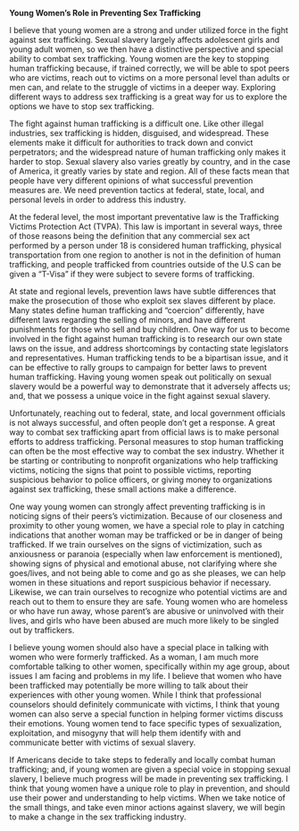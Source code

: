 **Young Women’s Role in Preventing Sex Trafficking**

I believe that young women are a strong and under utilized force in the fight against sex trafficking. Sexual slavery largely affects adolescent girls and young adult women, so we then have a distinctive perspective and special ability to combat sex trafficking. Young women are the key to stopping human trafficking because, if trained correctly, we will be able to spot peers who are victims, reach out to victims on a more personal level than adults or men can, and relate to the struggle of victims in a deeper way. Exploring different ways to address sex trafficking is a great way for us to explore the options we have to stop sex trafficking.

The fight against human trafficking is a difficult one. Like other illegal industries, sex trafficking is hidden, disguised, and widespread. These elements make it difficult for authorities to track down and convict perpetrators; and the widespread nature of human trafficking only makes it harder to stop. Sexual slavery also varies greatly by country, and in the case of America, it greatly varies by state and region. All of these facts mean that people have very different opinions of what successful prevention measures are. We need prevention tactics at federal, state, local, and personal levels in order to address this industry.

At the federal level, the most important preventative law is the Trafficking Victims Protection Act (TVPA). This law is important in several ways, three of those reasons being the definition that any commercial sex act performed by a person under 18 is considered human trafficking, physical transportation from one region to another is not in the definition of human trafficking, and people trafficked from countries outside of the U.S can be given a “T-Visa” if they were subject to severe forms of trafficking.

At state and regional levels, prevention laws have subtle differences that make the prosecution of those who exploit sex slaves different by place. Many states define human trafficking and “coercion” differently, have different laws regarding the selling of minors, and have different punishments for those who sell and buy children. One way for us to become involved in the fight against human trafficking is to research our own state laws on the issue, and address shortcomings by contacting state legislators and representatives. Human trafficking tends to be a bipartisan issue, and it can be effective to rally groups to campaign for better laws to prevent human trafficking. Having young women speak out politically on sexual slavery would be a powerful way to demonstrate that it adversely affects us; and, that we possess a unique voice in the fight against sexual slavery.

Unfortunately, reaching out to federal, state, and local government officials is not always successful, and often people don’t get a response. A great way to combat sex trafficking apart from official laws is to make personal efforts to address trafficking. Personal measures to stop human trafficking can often be the most effective way to combat the sex industry. Whether it be starting or contributing to nonprofit organizations who help trafficking victims, noticing the signs that point to possible victims, reporting suspicious behavior to police officers, or giving money to organizations against sex trafficking, these small actions make a difference.

One way young women can strongly affect preventing trafficking is in noticing signs of their peers’s victimization. Because of our closeness and proximity to other young women, we have a special role to play in catching indications that another woman may be trafficked or be in danger of being trafficked. If we train ourselves on the signs of victimization, such as anxiousness or paranoia (especially when law enforcement is mentioned), showing signs of physical and emotional abuse, not clarifying where she goes/lives, and not being able to come and go as she pleases, we can help women in these situations and report suspicious behavior if necessary. Likewise, we can train ourselves to recognize who potential victims are and reach out to them to ensure they are safe. Young women who are homeless or who have run away, whose parent’s are abusive or uninvolved with their lives, and girls who have been abused are much more likely to be singled out by traffickers.

I believe young women should also have a special place in talking with women who were formerly trafficked. As a woman, I am much more comfortable talking to other women, specifically within my age group, about issues I am facing and problems in my life. I believe that women who have been trafficked may potentially be more willing to talk about their experiences with other young women. While I think that professional counselors should definitely communicate with victims, I think that young women can also serve a special function in helping former victims discuss their emotions. Young women tend to face specific types of sexualization, exploitation, and misogyny that will help them identify with and communicate better with victims of sexual slavery.

If Americans decide to take steps to federally and locally combat human trafficking; and, if young women are given a special voice in stopping sexual slavery, I believe much progress will be made in preventing sex trafficking. I think that young women have a unique role to play in prevention, and should use their power and understanding to help victims. When we take notice of the small things, and take even minor actions against slavery, we will begin to make a change in the sex trafficking industry.
